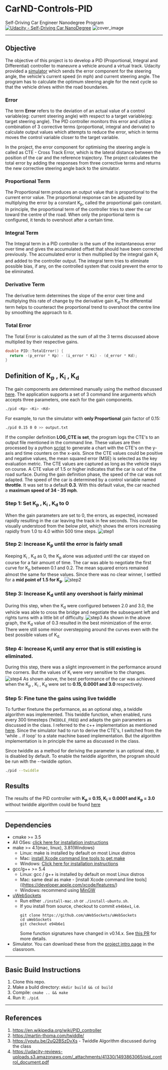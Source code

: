 # CarND-Controls-PID
Self-Driving Car Engineer Nanodegree Program
[![Udacity - Self-Driving Car NanoDegree](https://s3.amazonaws.com/udacity-sdc/github/shield-carnd.svg)](http://www.udacity.com/drive)
![cover_image](./images/result_pid_controller.gif)

[//]: # (Image References)

[image1]: ./images/plot_cte_step1.jpg "Gain selection - Step 1"
[image2]: ./images/plot_cte_step2.jpg "Gain selection - Step 2"
[image3]: ./images/plot_cte_step3.jpg "Gain selection - Step 3"
[image4]: ./images/plot_cte_step4.jpg "Gain selection - Step 4"

---
## Objective
The objective of this project is to develop a PID (Proportional, Integral and Differential) controller to maneuvre a vehicle around a virtual track. Udacity provided a [simulator](https://github.com/udacity/self-driving-car-sim/releases) which sends the error component for the steering angle, the vehicle's current speed (in mph) and current steering angle. The program has to calculate the optimum steering angle for the next cycle so that the vehicle drives within the road boundaries.

### Error
The term **Error** refers to the deviation of an actual value of a control variable(eg: current steering angle) with respect to a target variable(eg: target steering angle). The PID controller monitors this error and utilize a combination of 3 corrective terms (proportional, integral and derivate) to calculate output values which attempts to reduce the error, which in terms moves the control variable closer to the target variable.

In the project, the error component for optimising the steering angle is called as CTE - Cross Track Error, which is the lateral distance between the position of the car and the reference trajectory. The project calculates the total error by adding the responses from three corrective terms and returns the new corrective steering angle back to the simulator.

### Proportional Term
The Proportional term produces an output value that is proportional to the current error value. The proportional response can be adjusted by multiplying the error by a constant K<sub>p</sub>, called the proportional gain constant. In principle, the proportional term of the controller tries to steer the car toward the centre of the road. When only the proportional term is configured, it tends to overshoot after a certain time.

### Integral Term
The Integral term in a PID controller is the sum of the instantaneous error over time and gives the accumulated offset that should have been corrected previously. The accumulated error is then multiplied by the integral gain K<sub>i</sub> and added to the controller output. The integral term tries to eliminate possible bias, if any, on the controlled system that could prevent the error to be eliminated.

### Derivative Term
The derivative term determines the slope of the error over time and multiplying this rate of change by the derivative gain K<sub>d</sub>.The differential term helps to counteract the proportional trend to overshoot the centre line by smoothing the approach to it.

### Total Error
The Total Error is calculated as the sum of all the 3 terms discussed above multiplied by their respective gains.

```c++
double PID::TotalError() {
  return -(p_error * Kp) - (i_error * Ki) - (d_error * Kd);  
}
```
## Definition of K<sub>p</sub> , K<sub>i</sub> , K<sub>d</sub>
The gain components are determined manually using the method discussed [here](https://udacity-reviews-uploads.s3.amazonaws.com/_attachments/41330/1493863065/pid_control_document.pdf). The application supports a set of 3 command line arguments which accepts three parameters, one each for the gain components.

```sh
./pid <Kp> <Ki> <Kd>
```
For example, to run the simulator with **only Proportional** gain factor of 0.15:
```sh
./pid 0.15 0 0 >> output.txt
```
If the compiler definition **LOG_CTE is set**, the program logs the CTE's to an output file mentioned in the command line. These values are then processed by a python [script](./plotter.py) to generate a chart with the CTE's on the y-axis and time counters on the x-axis. Since the CTE values could be positive and negative values, the mean squared error (MSE) is selected as the key evaluation metric. The CTE values are captured as long as the vehicle stays on course. A CTE value of 1.5 or higher indicates that the car is out of the road surface. During the gain definition phase, the speed of the car was not adapted. The speed of the car is determined by a control variable named **throttle**. It was set to a default **0.3**. With this default value, the car reached a **maximum speed of 34 - 35 mph**.

### Step 1: Set K<sub>p</sub> , K<sub>i</sub> , K<sub>d</sub> to 0
When the gain parameters are set to 0, the errors, as expected, increased rapidly resulting in the car leaving the track in few seconds. This could be visually understood from the below plot, which shows the errors increasing rapidly from 1.0 to 4.0 within 500 time steps.
![step1][image1]

### Step 2: Increase K<sub>p</sub> until the error is fairly small
Keeping K<sub>i</sub> , K<sub>d</sub> as 0, the K<sub>p</sub> alone was adjusted until the car stayed on course for a fair amount of time. The car was able to negotiate the first curve for K<sub>p</sub> between 0.1 and 0.2. The mean squared errors remained almost the same for these values. Since there was no clear winner, I settled for a **mid point of 1.5 for K<sub>p</sub>**.
![step2][image2]

### Step 3: Increase K<sub>d</sub> until any overshoot is fairly minimal
During this step, when the K<sub>d</sub> were configured between 2.0 and 3.0, the vehicle was able to cross the bridge and negotiate the subsequent left and rights turns with a little bit of difficulty.
![step3][image3]
As shown in the above graph, the K<sub>d</sub> value of 0.3 resulted in the best minimization of the error. There were still some minor overstepping around the curves even with the best possible values of K<sub>d.

### Step 4: Increase K<sub>i</sub> until any error that is still existing is eliminated.
During this step, there was a slight improvement in the performance around the corners. But the values of K<sub>i</sub> were very sensitive to the changes.
![step4][image4]
As shown above, the best performance of the car was achieved when the K<sub>p</sub> , K<sub>i</sub> , K<sub>d</sub> were set to **0.15, 0.0001 and 3.0** respectively.

### Step 5: Fine tune the gains using live twiddle
To further finetune the performance, as an optional step, a twiddle algorithm was implemented. This twiddle function, when enabled, runs every 300 timesteps (`TWIDDLE_FREQ`) and adapts the gain parameters as discussed in the class. I referred to the c++ implementation as mentioned [here](https://martin-thoma.com/twiddle/). Since the simulator had to run to derive the CTE's, I switched from the 'while .. if loop' to a state machine based implementation. But the algorithm implementation is in principle  the same as discussed in the class.

Since twiddle as a method for deriving the parameter is an optional step, it is disabled by default. To enable the twiddle algorithm, the program should be run with the --twiddle option.
```sh
./pid --twiddle
```

## Results
The results of the PID controller with **K<sub>p</sub> = 0.15, K<sub>i</sub> = 0.0001 and K<sub>p</sub> = 3.0** without twiddle algorithm could be found [here](./images/result_pid_controller.mov)

---
## Dependencies

* cmake >= 3.5  
 * All OSes: [click here for installation instructions](https://cmake.org/install/)
* make >= 4.1(mac, linux), 3.81(Windows)
  * Linux: make is installed by default on most Linux distros
  * Mac: [install Xcode command line tools to get make](https://developer.apple.com/xcode/features/)
  * Windows: [Click here for installation instructions](http://gnuwin32.sourceforge.net/packages/make.htm)
* gcc/g++ >= 5.4
  * Linux: gcc / g++ is installed by default on most Linux distros
  * Mac: same deal as make - [install Xcode command line tools]((https://developer.apple.com/xcode/features/)
  * Windows: recommend using [MinGW](http://www.mingw.org/)
* [uWebSockets](https://github.com/uWebSockets/uWebSockets)
  * Run either `./install-mac.sh` or `./install-ubuntu.sh`.
  * If you install from source, checkout to commit `e94b6e1`, i.e.
    ```
    git clone https://github.com/uWebSockets/uWebSockets
    cd uWebSockets
    git checkout e94b6e1
    ```
    Some function signatures have changed in v0.14.x. See [this PR](https://github.com/udacity/CarND-MPC-Project/pull/3) for more details.
* Simulator. You can download these from the [project intro page](https://github.com/udacity/self-driving-car-sim/releases) in the classroom.

---
## Basic Build Instructions

1. Clone this repo.
2. Make a build directory: `mkdir build && cd build`
3. Compile: `cmake .. && make`
4. Run it: `./pid`.
---

## References
1. https://en.wikipedia.org/wiki/PID_controller
2. https://martin-thoma.com/twiddle/
3. https://youtu.be/2uQ2BSzDvXs - Twiddle Algorithm discussed during the class
4. https://udacity-reviews-uploads.s3.amazonaws.com/_attachments/41330/1493863065/pid_control_document.pdf
